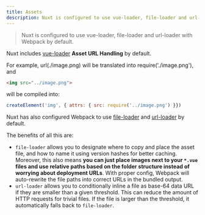 ```yaml
---
title: Assets
description: Nuxt is configured to use vue-loader, file-loader and url-loader with Webpack by default.
---
```


> Nuxt is configured to use vue-loader, file-loader and url-loader with Webpack by default.

Nuxt includes [vue-loader](http://vue-loader.vuejs.org/en/configurations/asset-url.html) **Asset URL Handling** by default.

For example, url(./image.png) will be translated into require('./image.png'), and

```html
<img src="../image.png">
```

will be compiled into:

```js
createElement('img', { attrs: { src: require('../image.png') }})
```

Nuxt has also configured Webpack to use [file-loader](https://github.com/webpack/file-loader) and [url-loader](https://github.com/webpack/url-loader) by default.

The benefits of all this are:
- `file-loader` allows you to designate where to copy and place the asset file, and how to name it using version hashes for better caching. Moreover, this also means **you can just place images next to your `*.vue` files and use relative paths based on the folder structure instead of worrying about deployment URLs**. With proper config, Webpack will auto-rewrite the file paths into correct URLs in the bundled output.
- `url-loader` allows you to conditionally inline a file as base-64 data URL if they are smaller than a given threshold. This can reduce the amount of HTTP requests for trivial files. If the file is larger than the threshold, it automatically falls back to `file-loader`.
